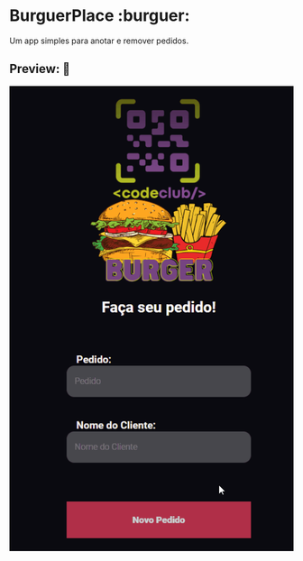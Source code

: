 
# BurguerPlace :burguer:
Um app simples para anotar e remover pedidos.
## Preview: 👀
![burger_preview](./src/assets/burger_place.gif)
